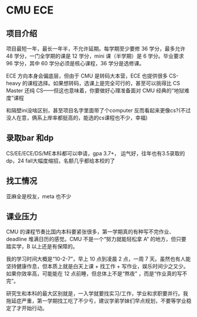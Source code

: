 # CMU ECE

## 项目介绍
项目最短一年，最长一年半，不允许延期。每学期至少要修 36 学分，最多允许 48 学分，一门全学期的课是 12 学分，mini 课（半学期）是 6 学分。毕业要求 96 学分，其中 60 学分必须是核心课程，36 学分是选修课。

ECE 方向本身会偏底层，但由于 CMU 是转码大本营，ECE 也提供很多 CS-heavy 的课程选择。如果想转码，选课上是完全可行的，甚至可以挑得比 CS Master 还纯 CS——但这也意味着，你要做好心理准备面对 CMU 经典的“地狱难度”课程

和隔壁ini没啥区别，甚至项目名字里面带了个computer 反而看起来更像cs?(不过没人在意，俩系上岸率都挺高的，能选的cs课程也不少，幸福)

## 录取bar 和dp
CS/EE/ECE/DS/ME本科都可以申请，gpa 3.7+，
运气好，往年也有3.5录取的dp，24 fall大幅度缩招，名额几乎都给本校的了


## 找工情况
亚麻全是校友，meta 也不少

## 课业压力

CMU 的课程节奏比国内本科要紧张很多，第一学期真的有种写不完作业、deadline 堆满日历的感觉。CMU 不是一个“努力就能轻松拿 A” 的地方，但只要踏实学，B 以上还是有保障的。

我的学习时间大概是“10-2-7”，早上 10 点到凌晨 2 点，一周 7 天。虽然也有人能坚持健康作息，但本质上就是白天上课 + 找工作 + 写作业，娱乐时间少之又少。如果你效率高，可能能在 12 点前睡，但总体上不是“熬夜” ，而是“作业真的写不完”。

研究生和本科的最大区别就是，一入学就要找实习/工作，学业和求职要并行。我拖延症严重，第一学期找工吃了不少亏，建议学弟学妹们早点规划，不要等学业稳定了才开始行动。
